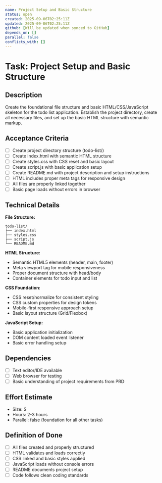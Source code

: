 ```yaml
---
name: Project Setup and Basic Structure
status: open
created: 2025-09-06T02:25:11Z
updated: 2025-09-06T02:25:11Z
github: [Will be updated when synced to GitHub]
depends_on: []
parallel: false
conflicts_with: []
---
```


# Task: Project Setup and Basic Structure

## Description
Create the foundational file structure and basic HTML/CSS/JavaScript skeleton for the todo list application. Establish the project directory, create all necessary files, and set up the basic HTML structure with semantic markup.

## Acceptance Criteria
- [ ] Create project directory structure (todo-list/)
- [ ] Create index.html with semantic HTML structure
- [ ] Create styles.css with CSS reset and basic layout
- [ ] Create script.js with basic application setup
- [ ] Create README.md with project description and setup instructions
- [ ] HTML includes proper meta tags for responsive design
- [ ] All files are properly linked together
- [ ] Basic page loads without errors in browser

## Technical Details
**File Structure:**
```
todo-list/
├── index.html
├── styles.css
├── script.js
└── README.md
```

**HTML Structure:**
- Semantic HTML5 elements (header, main, footer)
- Meta viewport tag for mobile responsiveness
- Proper document structure with head/body
- Container elements for todo input and list

**CSS Foundation:**
- CSS reset/normalize for consistent styling
- CSS custom properties for design tokens
- Mobile-first responsive approach setup
- Basic layout structure (Grid/Flexbox)

**JavaScript Setup:**
- Basic application initialization
- DOM content loaded event listener
- Basic error handling setup

## Dependencies
- [ ] Text editor/IDE available
- [ ] Web browser for testing
- [ ] Basic understanding of project requirements from PRD

## Effort Estimate
- Size: S
- Hours: 2-3 hours
- Parallel: false (foundation for all other tasks)

## Definition of Done
- [ ] All files created and properly structured
- [ ] HTML validates and loads correctly
- [ ] CSS linked and basic styles applied
- [ ] JavaScript loads without console errors
- [ ] README documents project setup
- [ ] Code follows clean coding standards